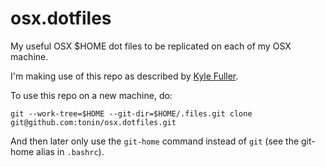 osx.dotfiles
============

My useful OSX $HOME dot files to be replicated on each of my OSX machine.

I'm making use of this repo as described by [Kyle Fuller][1].

To use this repo on a new machine, do:

    git --work-tree=$HOME --git-dir=$HOME/.files.git clone git@github.com:tonin/osx.dotfiles.git

And then later only use the `git-home` command instead of `git` (see the git-home alias in `.bashrc`).

[1]: http://kylefuller.co.uk/posts/organising-dotfiles-in-a-git-repository/ "Organising dotfiles in a git repository"
